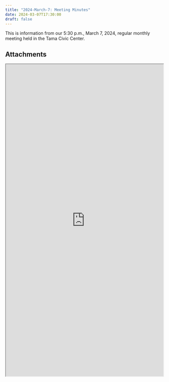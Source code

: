 ```yaml
---
title: "2024-March-7: Meeting Minutes"
date: 2024-03-07T17:30:00
draft: false
---
```

This is information from our 5:30 p.m., March 7, 2024, regular monthly meeting held in the Tama Civic Center. 
 
## Attachments

<iframe width=100% height=1000 src="https://docs.google.com/document/d/e/2PACX-1vSNCoTtkeW20eDCIo9bj9HRDCXm3IXa1Rvh_M1AHNkSTrguVOtqfnnmnmJVv0b7Cm5IrICL8xo81RfY/pub?embedded=true"></iframe>
